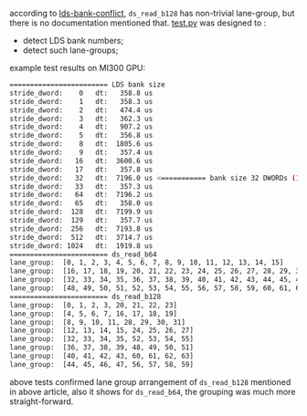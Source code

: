 
according to [lds-bank-conflict](https://rocm.blogs.amd.com/software-tools-optimization/lds-bank-conflict/README.html), `ds_read_b128` has non-trivial lane-group, but there is no documentation mentioned that. [test.py](./test.py) was designed to :
 - detect LDS bank numbers;
 - detect such lane-groups;

example test results on MI300 GPU:

```bash
======================== LDS bank size
stride_dword:    0   dt:   358.8 us
stride_dword:    1   dt:   358.3 us
stride_dword:    2   dt:   474.4 us
stride_dword:    3   dt:   362.3 us
stride_dword:    4   dt:   907.2 us
stride_dword:    5   dt:   356.8 us
stride_dword:    8   dt:  1805.6 us
stride_dword:    9   dt:   357.4 us
stride_dword:   16   dt:  3600.6 us
stride_dword:   17   dt:   357.8 us
stride_dword:   32   dt:  7196.0 us <=========== bank size 32 DWORDs (128 bytes)
stride_dword:   33   dt:   357.3 us
stride_dword:   64   dt:  7196.2 us
stride_dword:   65   dt:   358.0 us
stride_dword:  128   dt:  7199.9 us
stride_dword:  129   dt:   357.7 us
stride_dword:  256   dt:  7193.8 us
stride_dword:  512   dt:  3714.7 us
stride_dword: 1024   dt:  1919.8 us
======================== ds_read_b64 
lane_group:  [0, 1, 2, 3, 4, 5, 6, 7, 8, 9, 10, 11, 12, 13, 14, 15]
lane_group:  [16, 17, 18, 19, 20, 21, 22, 23, 24, 25, 26, 27, 28, 29, 30, 31]
lane_group:  [32, 33, 34, 35, 36, 37, 38, 39, 40, 41, 42, 43, 44, 45, 46, 47]
lane_group:  [48, 49, 50, 51, 52, 53, 54, 55, 56, 57, 58, 59, 60, 61, 62, 63]
======================== ds_read_b128 
lane_group:  [0, 1, 2, 3, 20, 21, 22, 23]
lane_group:  [4, 5, 6, 7, 16, 17, 18, 19]
lane_group:  [8, 9, 10, 11, 28, 29, 30, 31]
lane_group:  [12, 13, 14, 15, 24, 25, 26, 27]
lane_group:  [32, 33, 34, 35, 52, 53, 54, 55]
lane_group:  [36, 37, 38, 39, 48, 49, 50, 51]
lane_group:  [40, 41, 42, 43, 60, 61, 62, 63]
lane_group:  [44, 45, 46, 47, 56, 57, 58, 59]
```

above tests confirmed lane group arrangement of `ds_read_b128` mentioned in above article, also it shows for `ds_read_b64`, the grouping was much more straight-forward.